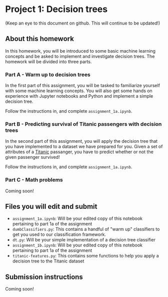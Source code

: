 # Project 1: Decision trees
(Keep an eye to this document on github. This will continue to be updated!)

## About this homework
In this homework, you will be introduced to some basic machine learning concepts and be asked to implement and investigate decision trees. The homework will be divided into three parts.

### Part A - Warm up to decision trees
In the first part of this assignment, you will be tasked to familiarize yourself with some machine learning concepts. You will also get some hands on experience with Jupyter notebooks and Python and implement a simple decision tree. 

Follow the instructions in, and complete ``assignment_1a.ipynb``.

### Part B - Predicting survival of Titanic passengers with decision trees

In the second part of this assignment, you will apply the decision tree that you have implemented to a dataset we have prepared for you. Given a set of attributes of a [Titanic](https://www.youtube.com/watch?v=8JLfqqfNU4o) passanger, you have to predict whether or not the given passenger survived! 

Follow the instructions in, and complete ``assignment_1a.ipynb``.

### Part C - Math problems
Coming soon!

## Files you will edit and submit

 - ``assignment_1a.ipynb``: Will be your edited copy of this notebook pertaining to part 1a of the assignment
 - ``dumbClassifiers.py``: This contains a handful of \"warm up\" classifiers to get you used to our classification framework.
 -  ``dt.py``: Will be your simple implementation of a decision tree classifier
 - ``assignment_1b.ipynb``: Will be your edited copy of this notebook pertaining to part 1a of the assignment
 - `titanic-features.py`: This contains some functions to help you apply a decision tree to the Titanic dataset

## Submission instructions
Coming soon!
